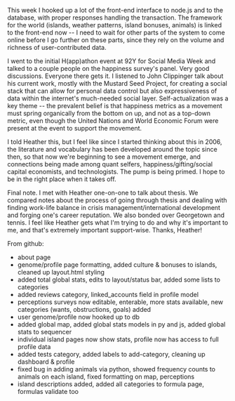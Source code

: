 This week I hooked up a lot of the front-end interface to node.js and to the database, with proper responses handling the transaction.  The framework for the world (islands, weather patterns, island bonuses, animals) is linked to the front-end now -- I need to wait for other parts of the system to come online before I go further on these parts, since they rely on the volume and richness of user-contributed data.

I went to the initial H(app)athon event at 92Y for Social Media Week and talked to a couple people on the happiness survey's panel.  Very good discussions.  Everyone there gets it.  I listened to John Clippinger talk about his current work, mostly with the Mustard Seed Project, for creating a social stack that can allow for personal data control but also expressiveness of data within the internet's much-needed social layer.  Self-actualization was a key theme -- the prevalent belief is that happiness metrics as a movement must spring organically from the bottom on up, and not as a top-down metric, even though the United Nations and World Economic Forum were present at the event to support the movement.

I told Heather this, but I feel like since I started thinking about this in 2006, the literature and vocabulary has been developed around the topic since then, so that now we're beginning to see a movement emerge, and connections being made among quant selfers, happiness/gifting/social capital economists, and technologists.  The pump is being primed.  I hope to be in the right place when it takes off.

Final note.  I met with Heather one-on-one to talk about thesis.  We compared notes about the process of going through thesis and dealing with finding work-life balance in crisis management/international development and forging one's career reputation.  We also bonded over Georgetown and tennis.  I feel like Heather gets what I'm trying to do and why it's important to me, and that's extremely important support-wise.  Thanks, Heather!

From github:

* about page
* genome/profile page formatting, added culture & bonuses to islands, cleaned up layout.html styling
* added total global stats, edits to layout/status bar, added some lists to categories
* added reviews category, linked_accounts field in profile model
* perceptions surveys now editable, enterable, more stats available, new categories (wants, obstructions, goals) added
* user genome/profile now hooked up to db
* added global map, added global stats models in py and js, added global stats to sequencer
* individual island pages now show stats, profile now has access to full profile data
* added tests category, added labels to add-category, cleaning up dashboard & profile
* fixed bug in adding animals via python, showed frequency counts to animals on each island, fixed formatting on map, perceptions
* island descriptions added, added all categories to formula page, formulas validate too
